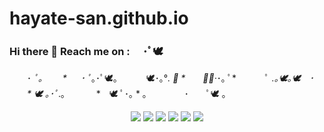 # hayate-san.github.io
### Hi there 👋 Reach me on : 　･ﾟ🕊
　　･ *ﾟ｡　　 *
　 ･ ﾟ*｡･ﾟ🕊｡
　　　🕊･｡°*. ﾟ
*　　ﾟ｡·*･｡ ﾟ*
　　　ﾟ *.｡🕊｡🕊　･
　　* 🕊 ｡･ﾟ*.｡
　　　 *　🕊 ﾟ･｡ *  ｡
　　　　･　　ﾟ🕊 ｡

<p align="center">
  <a href="https://gitlab.com/hayate-san"><img src="https://img.icons8.com/external-tal-revivo-color-tal-revivo/48/external-gitlab-project-planning-and-source-code-management-logo-color-tal-revivo.png"/></a>
  <a href="https://hayate-san.github.io"><img src="https://img.icons8.com/clouds/75/000000/github.png"/></a>
  <a href="https://discord.com/channels/698395318542270465"><img src="https://img.icons8.com/clouds/75/000000/discord.png"/></a>
  <a href="https://www.youtube.com/channel/UCbw15TYu2aIJEKMvAtoZxUA"><img src="https://img.icons8.com/clouds/75/000000/youtube.png"/></a>
  <a href="https://www.instagram.com/nhxxyn"><img src="https://img.icons8.com/clouds/75/000000/instagram-new--v2.png"/></a>
  <a href="https://my.linkedin.com/in/nurul-hayat-995233110/"><img src="https://img.icons8.com/clouds/75/000000/linkedin.png"/></a>
</p>

